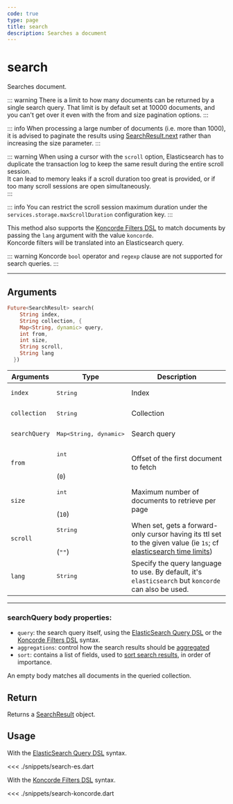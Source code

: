 ```yaml
---
code: true
type: page
title: search
description: Searches a document
---
```


# search

Searches document.

::: warning
There is a limit to how many documents can be returned by a single search query.
That limit is by default set at 10000 documents, and you can't get over it even with the from and size pagination options.
:::

::: info
When processing a large number of documents (i.e. more than 1000), it is advised to paginate the results using [SearchResult.next](/sdk/dart/2/core-classes/search-result/next) rather than increasing the size parameter.
:::

::: warning
When using a cursor with the `scroll` option, Elasticsearch has to duplicate the transaction log to keep the same result during the entire scroll session.  
It can lead to memory leaks if a scroll duration too great is provided, or if too many scroll sessions are open simultaneously.  
:::

::: info
<SinceBadge version="Kuzzle 2.2.0"/>
You can restrict the scroll session maximum duration under the `services.storage.maxScrollDuration` configuration key.
:::

<SinceBadge version="change-me"/>

This method also supports the [Koncorde Filters DSL](/core/2/api/koncorde-filters-syntax) to match documents by passing the `lang` argument with the value `koncorde`.  
Koncorde filters will be translated into an Elasticsearch query.  

::: warning
Koncorde `bool` operator and `regexp` clause are not supported for search queries.
:::

---

## Arguments
 
```dart
Future<SearchResult> search(
    String index,
    String collection, {
    Map<String, dynamic> query,
    int from,
    int size,
    String scroll,
    String lang
  })
```
 
| Arguments          | Type                                         | Description                       |
| ------------------ | -------------------------------------------- | --------------------------------- |
| `index`            | <pre>String</pre>                            | Index                             |
| `collection`       | <pre>String</pre>                            | Collection                        |
| `searchQuery`      | <pre>Map<String, dynamic></pre>                 | Search query                   |
| `from`     | <pre>int</pre><br/>(`0`)    | Offset of the first document to fetch                  |
| `size`     | <pre>int</pre><br/>(`10`)   | Maximum number of documents to retrieve per page       |
| `scroll`   | <pre>String</pre><br/>(`""`)    | When set, gets a forward-only cursor having its ttl set to the given value (ie `1s`; cf [elasticsearch time limits](https://www.elastic.co/guide/en/elasticsearch/reference/7.3/common-options.html#time-units)) |
| `lang`     | <pre>String</pre>               | Specify the query language to use. By default, it's `elasticsearch` but `koncorde` can also be used. <SinceBadge version="change-me"/> |

---

### searchQuery body properties:

- `query`: the search query itself, using the [ElasticSearch Query DSL](https://www.elastic.co/guide/en/elasticsearch/reference/7.3/query-dsl.html) or the [Koncorde Filters DSL](/core/2/api/koncorde-filters-syntax) syntax.
- `aggregations`: control how the search results should be [aggregated](https://www.elastic.co/guide/en/elasticsearch/reference/7.3/search-aggregations.html)
- `sort`: contains a list of fields, used to [sort search results](https://www.elastic.co/guide/en/elasticsearch/reference/7.3/search-request-sort.html), in order of importance.

An empty body matches all documents in the queried collection.

## Return

Returns a [SearchResult](/sdk/dart/2/core-classes/search-result) object.

## Usage

With the [ElasticSearch Query DSL](https://www.elastic.co/guide/en/elasticsearch/reference/7.3/query-dsl.html) syntax.

<<< ./snippets/search-es.dart

With the [Koncorde Filters DSL](/core/2/api/koncorde-filters-syntax) syntax.

<<< ./snippets/search-koncorde.dart